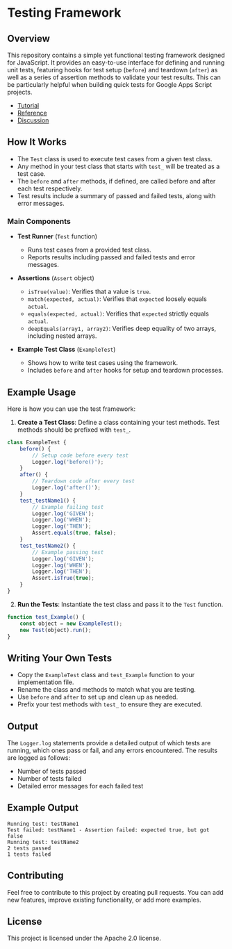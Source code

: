 # Testing Framework

## Overview

This repository contains a simple yet functional testing framework designed for JavaScript. It provides an easy-to-use interface for defining and running unit tests, featuring hooks for test setup (`before`) and teardown (`after`) as well as a series of assertion methods to validate your test results. This can be particularly helpful when building quick tests for Google Apps Script projects.

- [Tutorial](Tutorial.md)
- [Reference](Reference.md)
- [Discussion](Discussion.md)

## How It Works

- The `Test` class is used to execute test cases from a given test class.
- Any method in your test class that starts with `test_` will be treated as a test case.
- The `before` and `after` methods, if defined, are called before and after each test respectively.
- Test results include a summary of passed and failed tests, along with error messages.

### Main Components

- **Test Runner** (`Test` function)

  - Runs test cases from a provided test class.
  - Reports results including passed and failed tests and error messages.

- **Assertions** (`Assert` object)

  - `isTrue(value)`: Verifies that a value is `true`.
  - `match(expected, actual)`: Verifies that `expected` loosely equals `actual`.
  - `equals(expected, actual)`: Verifies that `expected` strictly equals `actual`.
  - `deepEquals(array1, array2)`: Verifies deep equality of two arrays, including nested arrays.

- **Example Test Class** (`ExampleTest`)

  - Shows how to write test cases using the framework.
  - Includes `before` and `after` hooks for setup and teardown processes.

## Example Usage

Here is how you can use the test framework:

1. **Create a Test Class**: Define a class containing your test methods. Test methods should be prefixed with `test_`.

```javascript
class ExampleTest {
    before() {
        // Setup code before every test
        Logger.log('before()');
    }
    after() {
        // Teardown code after every test
        Logger.log('after()');
    }
    test_testName1() {
        // Example failing test
        Logger.log('GIVEN');
        Logger.log('WHEN');
        Logger.log('THEN');
        Assert.equals(true, false);
    }
    test_testName2() {
        // Example passing test
        Logger.log('GIVEN');
        Logger.log('WHEN');
        Logger.log('THEN');
        Assert.isTrue(true);
    }
}
```

2. **Run the Tests**: Instantiate the test class and pass it to the `Test` function.

```javascript
function test_Example() {
    const object = new ExampleTest();
    new Test(object).run();
}
```

## Writing Your Own Tests

- Copy the `ExampleTest` class and `test_Example` function to your implementation file.
- Rename the class and methods to match what you are testing.
- Use `before` and `after` to set up and clean up as needed.
- Prefix your test methods with `test_` to ensure they are executed.

## Output

The `Logger.log` statements provide a detailed output of which tests are running, which ones pass or fail, and any errors encountered. The results are logged as follows:

- Number of tests passed
- Number of tests failed
- Detailed error messages for each failed test

## Example Output

```
Running test: testName1
Test failed: testName1 - Assertion failed: expected true, but got false
Running test: testName2
2 tests passed
1 tests failed
```

## Contributing

Feel free to contribute to this project by creating pull requests. You can add new features, improve existing functionality, or add more examples.

## License

This project is licensed under the Apache 2.0 license.


